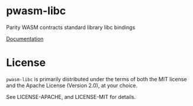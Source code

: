 # pwasm-libc

Parity WASM contracts standard library libc bindings

[Documentation](https://paritytech.github.io/pwasm-std/pwasm_libc/)

# License

`pwasm-libc` is primarily distributed under the terms of both the MIT
license and the Apache License (Version 2.0), at your choice.

See LICENSE-APACHE, and LICENSE-MIT for details.
